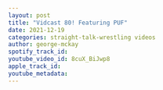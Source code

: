 ```yaml
---
layout: post
title: "Vidcast 80! Featuring PUF"
date: 2021-12-19
categories: straight-talk-wrestling videos
author: george-mckay
spotify_track_id: 
youtube_video_id: 8cuX_BiJwp8
apple_track_id: 
youtube_metadata: 
---
```

